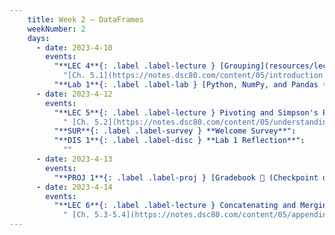 ```yaml
---
    title: Week 2 – DataFrames
    weekNumber: 2
    days:
      - date: 2023-4-10
        events:
          "**LEC 4**{: .label .label-lecture } [Grouping](resources/lectures/lec04/lec04.html)":
            "[Ch. 5.1](https://notes.dsc80.com/content/05/introduction.html)"
          "**Lab 1**{: .label .label-lab } [Python, NumPy, and Pandas (due 4/10)](https://github.com/dsc-courses/dsc80-2023-sp/blob/main/labs/01-intro/lab.ipynb)":
      - date: 2023-4-12
        events:
          "**LEC 5**{: .label .label-lecture } Pivoting and Simpson's Paradox":
            " [Ch. 5.2](https://notes.dsc80.com/content/05/understanding-aggregations.html)"    
          "**SUR**{: .label .label-survey } **Welcome Survey**":
          "**DIS 1**{: .label .label-disc } **Lab 1 Reflection**":
            ""
      - date: 2023-4-13
        events:
          "**PROJ 1**{: .label .label-proj } [Gradebook 💯 (Checkpoint due 4/13)](https://github.com/dsc-courses/dsc80-2023-sp/blob/main/projects/01-gradebook/project.ipynb)":
      - date: 2023-4-14
        events:
          "**LEC 6**{: .label .label-lecture } Concatenating and Merging":
            " [Ch. 5.3-5.4](https://notes.dsc80.com/content/05/appending-data.html)"
---
```

